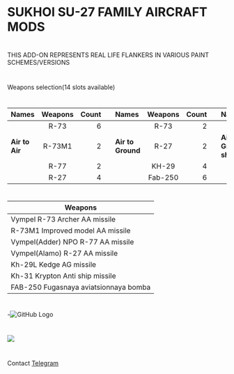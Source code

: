 # SUKHOI SU-27 FAMILY AIRCRAFT MODS
# 
THIS ADD-ON REPRESENTS REAL LIFE FLANKERS IN VARIOUS PAINT SCHEMES/VERSIONS
# 
Weapons selection(14 slots available)
#
| Names                | Weapons       | Count      |   | Names                    | Weapons       | Count      |   |Names                         | Weapons       | Count      |
| -------------------- |:-------------:| ----------:|--:|:------------------------ |:-------------:| ----------:|--:|:---------------------------- |:-------------:| ----------:|
|                      | R-73          |     6      |   |                          | R-73          |     2      |   |                              | R-73M1        |     2      |   
| **Air to Air**       | R-73M1        |     2      |   |  **Air to Ground**       | R-27          |     2      |   | **Air to Ground(anti-ship)** |               |            |
|                      | R-77          |     2      |   |                          | KH-29         |     4      |   |                              | KH-31         |     2      |
|                      | R-27          |     4      |   |                          | Fab-250       |     6      |
#
|                  Weapons                 |
| ---------------------------------------- |
| Vympel R-73 Archer AA missile            |
| R-73M1 Improved model AA missile         |         
| Vympel(Adder) NPO R-77 AA missile        |
| Vympel(Alamo) R-27 AA missile            |
| Kh-29L Kedge AG missile                  |
| Kh-31 Krypton Anti ship missile          |
| FAB-250 Fugasnaya aviatsionnaya bomba    |
#
-![GitHub Logo](https://raw.githubusercontent.com/Nobatgeldi/Sukhoi_Su-27_family_fighter_mod/master/pic/photo_2017-02-12_00-31-49.jpg)
#
[![](https://www.paypalobjects.com/en_US/i/btn/btn_donateCC_LG.gif)](https://www.paypal.com/cgi-bin/webscr?cmd=_s-xclick&hosted_button_id=K6922R75JMFTS)
#
Contact [Telegram](https://t.me/NOBATGELDI)

